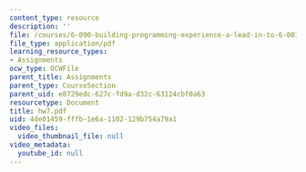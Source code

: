 ```yaml
---
content_type: resource
description: ''
file: /courses/6-090-building-programming-experience-a-lead-in-to-6-001-january-iap-2005/4de01459fffb1e6a1102129b754a79a1_hw7.pdf
file_type: application/pdf
learning_resource_types:
- Assignments
ocw_type: OCWFile
parent_title: Assignments
parent_type: CourseSection
parent_uid: e8729edc-627c-fd9a-d32c-63124cbf0a63
resourcetype: Document
title: hw7.pdf
uid: 4de01459-fffb-1e6a-1102-129b754a79a1
video_files:
  video_thumbnail_file: null
video_metadata:
  youtube_id: null
---
```

